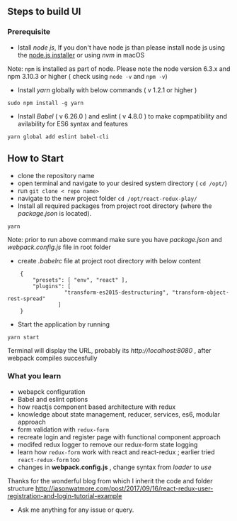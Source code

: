 Steps to build UI
---

### Prerequisite 

- Istall *node js*, If you don't have node js than please install node js using the [node.js installer](https://nodejs.org/en/) or using *nvm* in macOS

Note: `npm` is installed as part of node. Please note the node version 6.3.x and npm 3.10.3 or higher ( check using `node -v` and `npm -v`)

- Install *yarn* globally with below commands ( v 1.2.1 or higher )

```
sudo npm install -g yarn
```


- Install *Babel* ( v 6.26.0 ) and eslint ( v 4.8.0 ) to make copmpatibility and avilability for ES6 syntax and features

```
yarn global add eslint babel-cli
```

## How to Start
- clone the repository name 
- open terminal and navigate to your desired system directory (  `cd /opt/`)
- run `git clone < repo name>`
- navigate to the new project folder `cd /opt/react-redux-play/`
- Install all required packages from project root directory (where the *package.json* is located).

```
yarn 
```

Note: prior to run above command make sure you have *package.json* and *webpack.config.js* file in root folder

- create *.babelrc* file at project root directory with below content

``` 
    {
        "presets": [ "env", "react" ],
        "plugins": [
                  "transform-es2015-destructuring", "transform-object-rest-spread"
                ]
    }
```


- Start the application by running 

```
yarn start
```

Terminal will display the URL,  probably its *http://localhost:8080* , after webpack compiles succesfully


### What you learn 

- webapck configuration
- Babel and eslint options
- how reactjs component based architecture with redux
- knowledge about state management, reducer, services, es6, modular approach
- form validation with `redux-form` 
- recreate login and register page with functional component approach
- modifed redux logger to remove our redux-form state logging
- learn how `redux-form` work with react and react-redux ; earlier tried `react-redux-form` too 
- changes in **webpack.config.js** , change syntax from *loader* to  *use*   


Thanks for the wonderful blog from which I inherit the code and folder structure
http://jasonwatmore.com/post/2017/09/16/react-redux-user-registration-and-login-tutorial-example

- Ask me anything for any issue or query.

